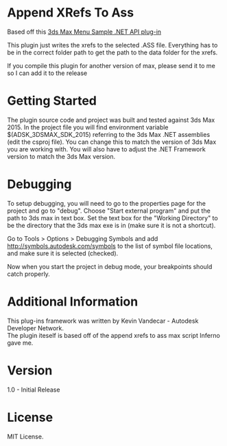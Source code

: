 Append XRefs To Ass
=======================
Based off this [3ds Max Menu Sample .NET API plug-in](https://github.com/ADN-DevTech/3dsMax-Menu-Sample)

This plugin just writes the xrefs to the selected .ASS file. Everything has to be in the correct folder path to get the path to the data folder for the xrefs.

If you compile this plugin for another version of max, please send it to me so I can add it to the release

Getting Started
============
The plugin source code and project was built and tested against 3ds Max 2015. In the project file you will find 
environment variable $(ADSK_3DSMAX_SDK_2015) referring to the 3ds Max .NET assemblies (edit the csproj file). You can change this to match 
the version of 3ds Max you are working with. You will also have to adjust the .NET Framework version to match the 3ds Max version.

Debugging
============
To setup debugging, you will need to go to the properties page for the project and go to "debug". Choose "Start external program" and put the path to 3ds max in text box. Set the text box for the "Working Directory" to be the directory that the 3ds max exe is in (make sure it is not a shortcut).

Go to Tools > Options > Debugging Symbols and add http://symbols.autodesk.com/symbols to the list of symbol file locations, and make sure it is selected (checked).

Now when you start the project in debug mode, your breakpoints should catch properly.  

Additional Information
=================
This plug-ins framework was written by Kevin Vandecar - Autodesk Developer Network.  
The plugin iteself is based off of the append xrefs to ass max script Inferno gave me.  

Version
=======
1.0 - Initial Release

License
=======
MIT License.
